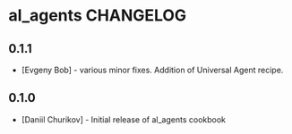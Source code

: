 al_agents CHANGELOG
==========================

0.1.1
-----
- [Evgeny Bob] - various minor fixes. Addition of Universal Agent recipe.

0.1.0
-----
- [Daniil Churikov] - Initial release of al_agents cookbook
